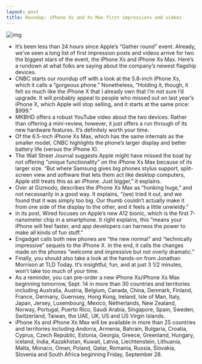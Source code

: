 ```yaml
---
layout: post
title: Roundup: iPhone Xs and Xs Max first impressions and videos
---
```

![img](http://media.idownloadblog.com/wp-content/uploads/2018/09/Apple-iPhone-Xs-combo-hero.jpg)
* It’s been less than 24 hours since Apple’s “Gather round” event. Already, we’ve seen a long list of first impression posts and videos arrive for two the biggest stars of the event, the iPhone Xs and iPhone Xs Max. Here’s a rundown at what folks are saying about the company’s newest flagship devices.
* CNBC starts our roundup off with a look at the 5.8-inch iPhone Xs, which it calls a “gorgeous phone.” Nonetheless, “Holding it, though, it felt so much like the iPhone X that I already own that I’m not sure I’d upgrade. It will probably appeal to people who missed out on last year’s iPhone X, which Apple will stop selling, and it starts at the same price: $999.”
* MKBHD offers a robust YouTube video about the two devices. Rather than offering a mini-review, however, it just offers a run through of its new hardware features. It’s definitely worth your time.
* Of the 6.5-inch iPhone Xs Max, which has the same internals as the smaller model, CNBC highlights the phone’s larger display and better battery life (versus the iPhone X).
* The Wall Street Journal suggests Apple might have missed the boat by not offering “unique functionality” on the iPhone Xs Max because of its larger size. “But where Samsung gives big phones stylus support, split-screen view and software that lets them act like desktop computers, Apple still treats this as an iPhone. Just bigger,” it explains.
* Over at Gizmodo, describes the iPhone Xs Max as “honking huge,” and not necessarily in a good way. It explains, “(we) tried it out, and we found that it was simply too big. Our thumb couldn’t actually make it from one side of the display to the other, and it feels a little unwieldy.”
* In its post, Wired focuses on Apple’s new A12 bionic, which is the first 7-nanometer chip in a smartphone. It right explains, this “means your iPhone will feel faster, and app developers can harness the power to make all kinds of fun stuff.”
* Engadget calls both new phones are “the new normal” and “technically impressive” sequels to the iPhone X. In the end, it calls the changes made on the phones “welcome and impressive but not overly dramatic.”
* Finally, you should also take a look at the hands-on from Jonathan Morrison at TLD Today. It’s insightful, fun, and at just 3 1/2 minutes, won’t take too much of your time.
* As a reminder, you can pre-order a new iPhone Xs/iPhone Xs Max beginning tomorrow, Sept. 14 in more than 30 countries and territories including Australia, Austria, Belgium, Canada, China, Denmark, Finland, France, Germany, Guernsey, Hong Kong, Ireland, Isle of Man, Italy, Japan, Jersey, Luxembourg, Mexico, Netherlands, New Zealand, Norway, Portugal, Puerto Rico, Saudi Arabia, Singapore, Spain, Sweden, Switzerland, Taiwan, the UAE, UK, US and US Virgin Islands.
* iPhone Xs and iPhone Xs Max will be available in more than 25 countries and territories including Andorra, Armenia, Bahrain, Bulgaria, Croatia, Cyprus, Czech Republic, Estonia, Georgia, Greece, Greenland, Hungary, Iceland, India, Kazakhstan, Kuwait, Latvia, Liechtenstein, Lithuania, Malta, Monaco, Oman, Poland, Qatar, Romania, Russia, Slovakia, Slovenia and South Africa beginning Friday, September 28.

